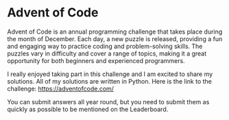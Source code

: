 # Advent of Code

Advent of Code is an annual programming challenge that takes place during the month of December. Each day, a new puzzle is released, providing a fun and engaging way to practice coding and problem-solving skills. The puzzles vary in difficulty and cover a range of topics, making it a great opportunity for both beginners and experienced programmers. 

I really enjoyed taking part in this challenge and I am excited to share my solutions. All of my solutions are written in Python. Here is the link to the challenge: https://adventofcode.com/

You can submit answers all year round, but you need to submit them as quickly as possible to be mentioned on the Leaderboard.
